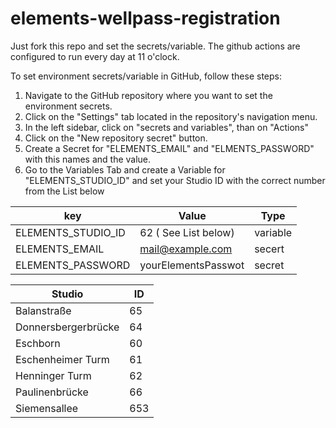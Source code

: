 # elements-wellpass-registration


Just fork this repo and set the secrets/variable. The github actions are configured to run every day at 11 o'clock.


To set environment secrets/variable in GitHub, follow these steps:

1. Navigate to the GitHub repository where you want to set the environment secrets.
2. Click on the "Settings" tab located in the repository's navigation menu.
3. In the left sidebar, click on "secrets and variables", than on "Actions"
4. Click on the "New repository secret" button.
5. Create a Secret for "ELEMENTS_EMAIL" and "ELMENTS_PASSWORD" with this names and the value.
6. Go to the Variables Tab and create a Variable for "ELEMENTS_STUDIO_ID" and set your Studio ID with the correct number from the List below 


| key | Value | Type |
| --- | --- | --- |
|ELEMENTS_STUDIO_ID| 62 ( See List below) | variable |
|ELEMENTS_EMAIL | mail@example.com | secert |
|ELEMENTS_PASSWORD | yourElementsPasswot | secret |

| Studio | ID | 
| --- | --- |
| Balanstraße | 65 | 
| Donnersbergerbrücke | 64 | 
| Eschborn | 60 | 
| Eschenheimer Turm | 61 | 
| Henninger Turm | 62 | 
| Paulinenbrücke | 66 | 
| Siemensallee | 653 | 
